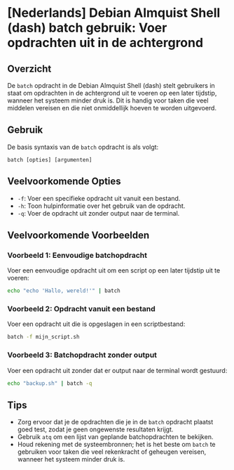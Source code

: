 # [Nederlands] Debian Almquist Shell (dash) batch gebruik: Voer opdrachten uit in de achtergrond

## Overzicht
De `batch` opdracht in de Debian Almquist Shell (dash) stelt gebruikers in staat om opdrachten in de achtergrond uit te voeren op een later tijdstip, wanneer het systeem minder druk is. Dit is handig voor taken die veel middelen vereisen en die niet onmiddellijk hoeven te worden uitgevoerd.

## Gebruik
De basis syntaxis van de `batch` opdracht is als volgt:

```
batch [opties] [argumenten]
```

## Veelvoorkomende Opties
- `-f`: Voer een specifieke opdracht uit vanuit een bestand.
- `-h`: Toon hulpinformatie over het gebruik van de opdracht.
- `-q`: Voer de opdracht uit zonder output naar de terminal.

## Veelvoorkomende Voorbeelden

### Voorbeeld 1: Eenvoudige batchopdracht
Voer een eenvoudige opdracht uit om een script op een later tijdstip uit te voeren:
```sh
echo "echo 'Hallo, wereld!'" | batch
```

### Voorbeeld 2: Opdracht vanuit een bestand
Voer een opdracht uit die is opgeslagen in een scriptbestand:
```sh
batch -f mijn_script.sh
```

### Voorbeeld 3: Batchopdracht zonder output
Voer een opdracht uit zonder dat er output naar de terminal wordt gestuurd:
```sh
echo "backup.sh" | batch -q
```

## Tips
- Zorg ervoor dat je de opdrachten die je in de `batch` opdracht plaatst goed test, zodat je geen ongewenste resultaten krijgt.
- Gebruik `atq` om een lijst van geplande batchopdrachten te bekijken.
- Houd rekening met de systeembronnen; het is het beste om `batch` te gebruiken voor taken die veel rekenkracht of geheugen vereisen, wanneer het systeem minder druk is.